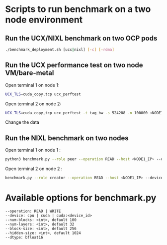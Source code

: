 # Scripts to run benchmark on a two node environment

## Run the UCX/NIXL benchmark on two OCP pods

```bash
./benchmark_deployment.sh [ucx|nixl] [-c] [-rdma]
```

## Run the UCX performance test on two node VM/bare-metal

Open terminal 1 on node 1:

```bash
UCX_TLS=cuda_copy,tcp ucx_perftest
```
Open terminal 2 on node 2:

```bash
UCX_TLS=cuda_copy,tcp ucx_perftest -t tag_bw -s 524288 -n 100000 <NODE1_IP>
```

Change the data
## Run the NIXL benchmark on two nodes

Open terminal 1 on node 1 :
```bash
python3 benchmark.py --role peer --operation READ --host <NODE1_IP> --device cuda
```

Open terminal 2 on node 2 :
```bash
benchmark.py --role creator --operation READ --host <NODE1_IP> --device cuda
```

# Available options for benchmark.py
```plaintext
--operation: READ | WRITE 
--device: cpu | cuda | cuda:<device_id>
--num-blocks: <int>, default 100
--num-layers: <int>, default 32
--block-size: <int>, default 256
--hidden-size: <int>, default 1024
--dtype: bfloat16 
```
